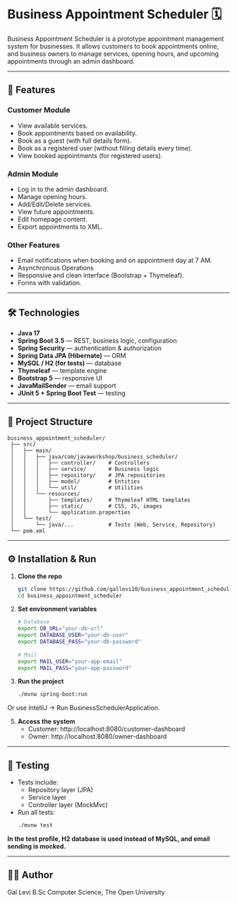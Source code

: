 # Business Appointment Scheduler 🗓️

Business Appointment Scheduler is a prototype appointment management system for businesses.
It allows customers to book appointments online, and business owners to manage services,
opening hours, and upcoming appointments through an admin dashboard.

---

## 🚀 Features

### Customer Module
- View available services.
- Book appointments based on availability.
- Book as a guest (with full details form).
- Book as a registered user (without filling details every time).
- View booked appointments (for registered users).

### Admin Module
- Log in to the admin dashboard.
- Manage opening hours.
- Add/Edit/Delete services.
- View future appointments.
- Edit homepage content.
- Export appointments to XML.

### Other Features
- Email notifications when booking and on appointment day at 7 AM.
- Asynchronous Operations
- Responsive and clean interface (Bootstrap + Thymeleaf).
- Forms with validation.

---

## 🛠️ Technologies

- **Java 17**
- **Spring Boot 3.5** — REST, business logic, configuration
- **Spring Security** — authentication & authorization
- **Spring Data JPA (Hibernate)** — ORM
- **MySQL / H2 (for tests)** — database
- **Thymeleaf** — template engine
- **Bootstrap 5** — responsive UI
- **JavaMailSender** — email support
- **JUnit 5 + Spring Boot Test** — testing

---

## 📂 Project Structure

```plaintext
business_appointment_scheduler/
 ├── src/
 │   ├── main/
 │   │   ├── java/com/javaworkshop/business_scheduler/
 │   │   │   ├── controller/    # Controllers
 │   │   │   ├── service/       # Business logic
 │   │   │   ├── repository/    # JPA repositories
 │   │   │   ├── model/         # Entities
 │   │   │   └── util/          # Utilities
 │   │   └── resources/
 │   │       ├── templates/     # Thymeleaf HTML templates
 │   │       ├── static/        # CSS, JS, images
 │   │       └── application.properties
 │   └── test/
 │       └── java/...           # Tests (Web, Service, Repository)
 └── pom.xml
 ```

---


## ⚙️ Installation & Run

1. **Clone the repo**
   ```bash
   git clone https://github.com/gallevi10/business_appointment_scheduler.git
   cd business_appointment_scheduler

 3. **Set environment variables**
    ```bash
    # Database
    export DB_URL="your-db-url"
    export DATABASE_USER="your-db-user"
    export DATABASE_PASS="your-db-password"
  
    # Mail
    export MAIL_USER="your-app-email"
    export MAIL_PASS="your-app-password"

 4. **Run the project**
    ```bash
    ./mvnw spring-boot:run
  Or use IntelliJ → Run BusinessSchedulerApplication.

5. **Access the system**
   - Customer: http://localhost:8080/customer-dashboard
   - Owner: http://localhost:8080/owner-dashboard


---


## 🧪 Testing

- Tests include:
  - Repository layer (JPA)
  - Service layer
  - Controller layer (MockMvc)
- Run all tests:
   ```bash
   ./mvnw test
**In the test profile, H2 database is used instead of MySQL, and email sending is mocked.**

---


## 👨‍💻 Author

Gal Levi
B.Sc Computer Science, The Open University
